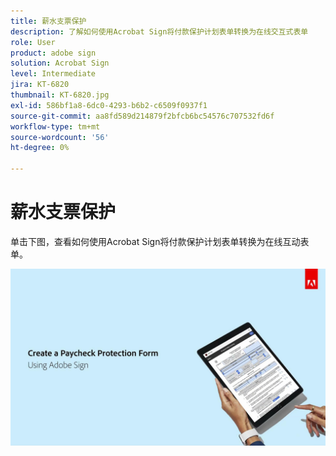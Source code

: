 ```yaml
---
title: 薪水支票保护
description: 了解如何使用Acrobat Sign将付款保护计划表单转换为在线交互式表单
role: User
product: adobe sign
solution: Acrobat Sign
level: Intermediate
jira: KT-6820
thumbnail: KT-6820.jpg
exl-id: 586bf1a8-6dc0-4293-b6b2-c6509f0937f1
source-git-commit: aa8fd589d214879f2bfcb6bc54576c707532fd6f
workflow-type: tm+mt
source-wordcount: '56'
ht-degree: 0%

---
```


# 薪水支票保护

单击下图，查看如何使用Acrobat Sign将付款保护计划表单转换为在线互动表单。

[![付款捕获交互式演练](../assets/Paycheck.jpg)](https://acrobatusers.com/paycheck-protection-program-resource-hub/walkthrough/)

